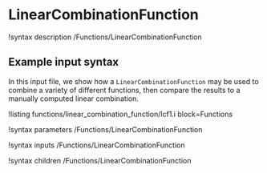 # LinearCombinationFunction

!syntax description /Functions/LinearCombinationFunction

## Example input syntax

In this input file, we show how a `LinearCombinationFunction` may be used to combine
a variety of different functions, then compare the results to a manually computed
linear combination.

!listing functions/linear_combination_function/lcf1.i block=Functions

!syntax parameters /Functions/LinearCombinationFunction

!syntax inputs /Functions/LinearCombinationFunction

!syntax children /Functions/LinearCombinationFunction
